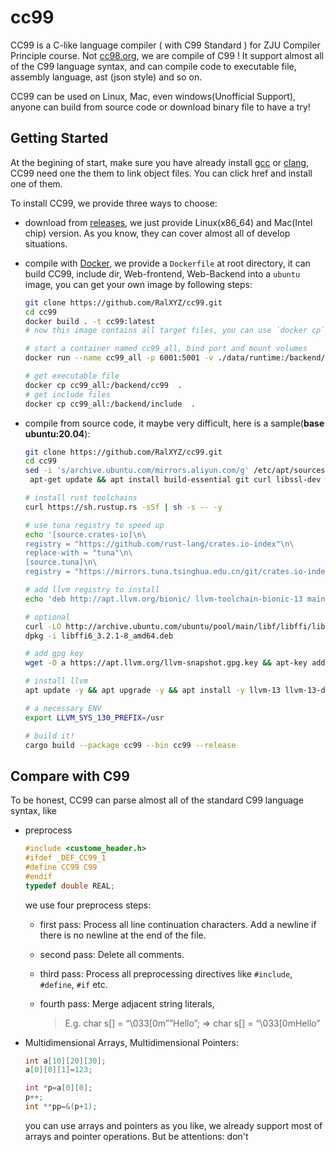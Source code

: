 # cc99

CC99 is a C-like language compiler ( with C99 Standard ) for ZJU Compiler Principle course. Not [cc98.org](https://cc98.org), we are compile of C99 ! It support almost all of the C99  language syntax, and can compile code to executable file, assembly language, ast (json style) and so on. 

CC99 can be used on Linux, Mac, even windows(Unofficial Support), anyone can build from source code or download binary file to have a try!



## Getting Started

At the begining of start, make sure you have already install [gcc](https://gcc.gnu.org/) or [clang](https://clang.llvm.org/), CC99 need one the them to link object files. You can click href and install one of them.

To install CC99, we provide three ways to choose:

- download from [releases](https://github.com/RalXYZ/cc99/releases), we just provide Linux(x86_64) and Mac(Intel chip) version. As you know, they can cover almost all of develop situations.

- compile with [Docker](https://www.docker.com/), we provide a `Dockerfile` at root directory, it can build CC99, include dir, Web-frontend, Web-Backend into a `ubuntu` image, you can get your own image by following steps:

  ~~~bash
  git clone https://github.com/RalXYZ/cc99.git
  cd cc99
  docker build . -t cc99:latest
  # now this image contains all target files, you can use `docker cp` to copy them out or start a container!
  
  # start a container named cc99_all, bind port and mount volumes
  docker run --name cc99_all -p 6001:5001 -v ./data/runtime:/backend/runtime -d cc99:latest 
  
  # get executable file
  docker cp cc99_all:/backend/cc99  .
  # get include files
  docker cp cc99_all:/backend/include  .
  ~~~

- compile from source code, it maybe very difficult, here is a sample(**base ubuntu:20.04**):

  ~~~bash
  git clone https://github.com/RalXYZ/cc99.git
  cd cc99
  sed -i 's/archive.ubuntu.com/mirrors.aliyun.com/g' /etc/apt/sources.list && \
   apt-get update && apt install build-essential git curl libssl-dev wget libz-dev -y
  
  # install rust toolchains
  curl https://sh.rustup.rs -sSf | sh -s -- -y
  
  # use tuna registry to speed up
  echo '[source.crates-io]\n\
  registry = "https://github.com/rust-lang/crates.io-index"\n\
  replace-with = "tuna"\n\
  [source.tuna]\n\
  registry = "https://mirrors.tuna.tsinghua.edu.cn/git/crates.io-index.git"' > /root/.cargo/config
  
  # add llvm registry to install 
  echo 'deb http://apt.llvm.org/bionic/ llvm-toolchain-bionic-13 main' >> /etc/apt/sources.list
  
  # optional
  curl -LO http://archive.ubuntu.com/ubuntu/pool/main/libf/libffi/libffi6_3.2.1-8_amd64.deb
  dpkg -i libffi6_3.2.1-8_amd64.deb
  
  # add gpg key
  wget -O a https://apt.llvm.org/llvm-snapshot.gpg.key && apt-key add a
  
  # install llvm
  apt update -y && apt upgrade -y && apt install -y llvm-13 llvm-13-dev libllvm13 llvm-13-runtime libclang-common-13-dev
  
  # a necessary ENV
  export LLVM_SYS_130_PREFIX=/usr
  
  # build it!
  cargo build --package cc99 --bin cc99 --release
  ~~~



## Compare with C99

To be honest, CC99 can parse almost all of the standard C99 language syntax, like 

- preprocess

  ~~~c
  #include <custome_header.h>
  #ifdef _DEF_CC99_1
  #define CC99 C99
  #endif
  typedef double REAL;
  ~~~

  we use four preprocess steps:

  - first pass:  Process all line continuation characters. Add a newline if there is no newline at the end of the file.

  - second pass: Delete all comments.

  - third pass: Process all preprocessing directives like `#include`, `#define`, `#if` etc.

  - fourth pass: Merge adjacent string literals, 

    > E.g. char s[] = “\033[0m””Hello”;  =>  char s[] = “\033[0mHello”

- Multidimensional Arrays, Multidimensional Pointers:

  ~~~c
  int a[10][20][30];
  a[0][0][1]=123;
  
  int *p=a[0][0];
  p++;
  int **pp=&(p+1);
  
  ~~~

  you can use arrays and pointers as you like, we already support most of arrays and pointer operations. But be attentions: don't 

